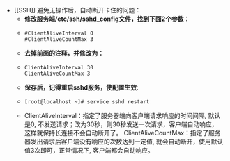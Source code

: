 - [[SSH]] 避免无操作后，自动断开卡住的问题：
	- **修改服务端/etc/ssh/sshd_config文件，找到下面2个参数：**
	- ```
	  #ClientAliveInterval 0
	  #ClientAliveCountMax 3
	  ```
	- **去掉前面的注释，并修改为：**
	- ```
	  ClientAliveInterval 30
	  ClientAliveCountMax 3
	  ```
	- **保存后，记得重启sshd服务，使配置生效**:
	- ```
	  [root@localhost ~]# service sshd restart
	  ```
	- ClientAliveInterval：指定了服务器端向客户端请求响应的时间间隔, 默认是0, 不发送请求；改为30秒，则30秒发送一次请求，客户端自动响应，这样就保持长连接不会自动断开了。
	  ClientAliveCountMax：指定了服务器发出请求后客户端没有响应的次数达到一定值, 就会自动断开，使用默认值3次即可，正常情况下, 客户端都会自动响应。
